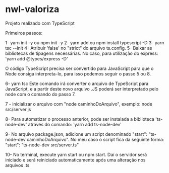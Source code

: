 # nwl-valoriza

Projeto realizado com TypeScript

Primeiros passos:

1- yarn init -y ou npm init -y
2- yarn add ou npm install typescript -D
3- yarn tsc --init
4- Atribuir 'false' no "strict" do arquivo ts.config.
5- Baixar as bibliotecas de tipagens necessárias. No caso, para utilização do express: 'yarn add @types/express -D'

O código TypeScript precisa ser convertido para JavaScript para que o Node consiga interpreta-lo, para isso podemos seguir o passo 5 ou 8.

6- yarn tsc
Este comando irá converter o arquivo de TypeScript para JavaScript, e a partir deste novo arquivo .JS poderá ser interpretado pelo node com o comando do passo 7.

7 - inicializar o arquivo com "node caminhoDoArquivo", exemplo:
node src/server.js

8- Para automatizar o processo anterior, pode ser instalada a biblioteca 'ts-node-dev' através do comando: 'yarn add ts-node-dev'

9- No arquivo package.json, adicione um script denominado "start": "ts-node-dev caminhoDoArquivo". No meu caso o script fica da seguinte forma: "start": "ts-node-dev src/server.ts"

10- No terminal, execute yarn start ou npm start. Daí o servidor será iniciado e será reiniciado automaticamente após uma alteração nos arquivos .ts
